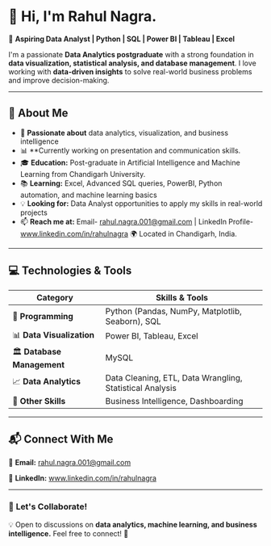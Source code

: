 
# 👋 Hi, I'm Rahul Nagra.  

🚀 **Aspiring Data Analyst | Python | SQL | Power BI | Tableau | Excel**  

I'm a passionate **Data Analytics postgraduate** with a strong foundation in **data visualization, statistical analysis, and database management**. I love working with **data-driven insights** to solve real-world business problems and improve decision-making.  

---

## 🔹 About Me  

- 🎯 **Passionate about** data analytics, visualization, and business intelligence  
- 📊 **Currently working on presentation and communication skills.  
- 🎓 **Education:** Post-graduate in Artificial Intelligence and Machine Learning from Chandigarh University.  
- 📚 **Learning:** Excel, Advanced SQL queries, PowerBI, Python automation, and machine learning basics  
- 💡 **Looking for:** Data Analyst opportunities to apply my skills in real-world projects  
- 📫 **Reach me at:** Email- rahul.nagra.001@gmail.com | LinkedIn Profile- www.linkedin.com/in/rahulnagra
🌍 Located in Chandigarh, India.



---

## 💻 Technologies & Tools  

| **Category**       | **Skills & Tools** |
|-------------------|------------------|
| 📌 **Programming** | Python (Pandas, NumPy, Matplotlib, Seaborn), SQL |
| 📊 **Data Visualization** | Power BI, Tableau, Excel |
| 🏛 **Database Management** | MySQL |
| 📈 **Data Analytics** | Data Cleaning, ETL, Data Wrangling, Statistical Analysis |
| 🚀 **Other Skills** | Business Intelligence, Dashboarding |

---

## 📬 Connect With Me  

📧 **Email:** rahul.nagra.001@gmail.com

💼 **LinkedIn:** www.linkedin.com/in/rahulnagra  

---

### 🎯 **Let's Collaborate!**  
💡 Open to discussions on **data analytics, machine learning, and business intelligence.** Feel free to connect! 🚀  

